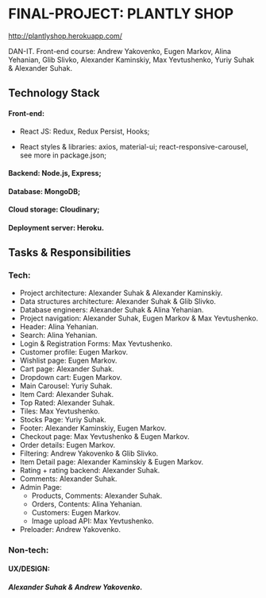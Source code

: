 #  FINAL-PROJECT: PLANTLY SHOP
http://plantlyshop.herokuapp.com/

  DAN-IT. Front-end course: Andrew Yakovenko, Eugen Markov, Alina Yehanian, Glib Slivko, Alexander Kaminskiy, Max Yevtushenko, Yuriy Suhak & Alexander Suhak. 

## Technology Stack
#### Front-end:

- React JS: Redux, Redux Persist, Hooks;

- React styles & libraries: axios, material-ui; react-responsive-carousel, see more in package.json;

#### Backend: Node.js, Express;
#### Database: MongoDB;
#### Cloud storage: Cloudinary;
#### Deployment server: Heroku.

## Tasks & Responsibilities
### Tech:
- Project architecture: Alexander Suhak & Alexander Kaminskiy.
- Data structures architecture: Alexander Suhak & Glib Slivko. 
- Database engineers: Alexander Suhak & Alina Yehanian.
- Project navigation: Alexander Suhak, Eugen Markov & Max Yevtushenko. 
- Header: Alina Yehanian.
- Search: Alina Yehanian.
- Login & Registration Forms: Max Yevtushenko.
- Customer profile: Eugen Markov.
- Wishlist page: Eugen Markov.
- Cart page: Alexander Suhak.
- Dropdown cart: Eugen Markov.
- Main Carousel: Yuriy Suhak.
- Item Card: Alexander Suhak.
- Top Rated: Alexander Suhak.
- Tiles: Max Yevtushenko.
- Stocks Page: Yuriy Suhak.
- Footer: Alexander Kaminskiy, Eugen Markov.
- Checkout page: Max Yevtushenko & Eugen Markov.
- Order details: Eugen Markov.
- Filtering: Andrew Yakovenko & Glib Slivko.
- Item Detail page: Alexander Kaminskiy & Eugen Markov.
- Rating + rating backend: Alexander Suhak.
- Comments: Alexander Suhak.
- Admin Page:
  - Products, Comments: Alexander Suhak.
  - Orders, Contents: Alina Yehanian.
  - Customers: Eugen Markov.
  - Image upload API: Max Yevtushenko.
- Preloader: Andrew Yakovenko.

### Non-tech:
#### UX/DESIGN:
##### Alexander Suhak & Andrew Yakovenko.
